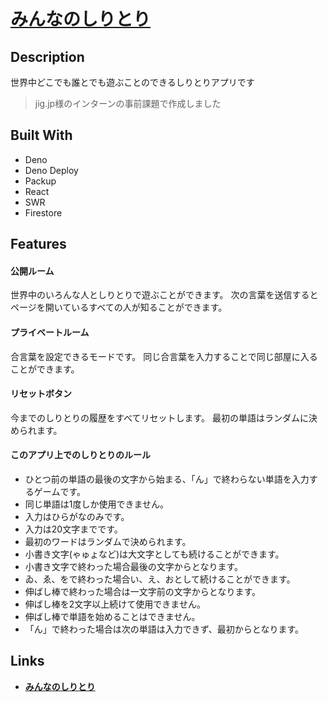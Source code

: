 # [みんなのしりとり](https://jig-jp-intern-pre-task.deno.dev/)

## Description
世界中どこでも誰とでも遊ぶことのできるしりとりアプリです

> jig.jp様のインターンの事前課題で作成しました

## Built With
- Deno
- Deno Deploy
- Packup
- React
- SWR
- Firestore

## Features
#### 公開ルーム
世界中のいろんな人としりとりで遊ぶことができます。
次の言葉を送信するとページを開いているすべての人が知ることができます。

#### プライベートルーム
合言葉を設定できるモードです。
同じ合言葉を入力することで同じ部屋に入ることができます。

#### リセットボタン
今までのしりとりの履歴をすべてリセットします。
最初の単語はランダムに決められます。

#### このアプリ上でのしりとりのルール
- ひとつ前の単語の最後の文字から始まる、「ん」で終わらない単語を入力するゲームです。
- 同じ単語は1度しか使用できません。
- 入力はひらがなのみです。
- 入力は20文字までです。
- 最初のワードはランダムで決められます。
- 小書き文字(ゃゅょなど)は大文字としても続けることができます。
- 小書き文字で終わった場合最後の文字からとなります。
- ゐ、ゑ、をで終わった場合い、え、おとして続けることができます。
- 伸ばし棒で終わった場合は一文字前の文字からとなります。
- 伸ばし棒を2文字以上続けて使用できません。
- 伸ばし棒で単語を始めることはできません。
- 「ん」で終わった場合は次の単語は入力できず、最初からとなります。

## Links
- [**みんなのしりとり**](https://jig-jp-intern-pre-task.deno.dev/)
